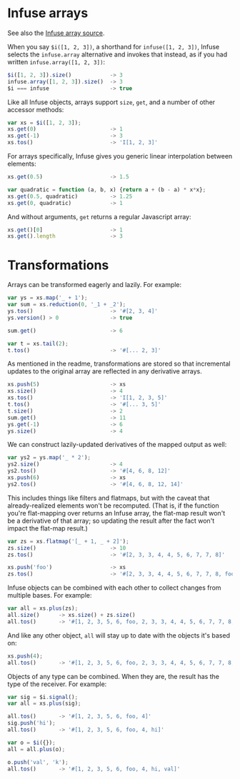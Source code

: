 # Infuse arrays

See also the [Infuse array source](array-src.md).

When you say `$i([1, 2, 3])`, a shorthand for `infuse([1, 2, 3])`, Infuse
selects the `infuse.array` alternative and invokes that instead, as if you had
written `infuse.array([1, 2, 3])`:

```js
$i([1, 2, 3]).size()            -> 3
infuse.array([1, 2, 3]).size()  -> 3
$i === infuse                   -> true
```

Like all Infuse objects, arrays support `size`, `get`, and a number of other
accessor methods:

```js
var xs = $i([1, 2, 3]);
xs.get(0)                       -> 1
xs.get(-1)                      -> 3
xs.tos()                        -> 'I[1, 2, 3]'
```

For arrays specifically, Infuse gives you generic linear interpolation between
elements:

```js
xs.get(0.5)                     -> 1.5
```

```js
var quadratic = function (a, b, x) {return a + (b - a) * x*x};
xs.get(0.5, quadratic)          -> 1.25
xs.get(0, quadratic)            -> 1
```

And without arguments, `get` returns a regular Javascript array:

```js
xs.get()[0]                     -> 1
xs.get().length                 -> 3
```

# Transformations

Arrays can be transformed eagerly and lazily. For example:

```js
var ys = xs.map('_ + 1');
var sum = xs.reduction(0, '_1 + _2');
ys.tos()                        -> '#[2, 3, 4]'
ys.version() > 0                -> true
```

```js
sum.get()                       -> 6
```

```js
var t = xs.tail(2);
t.tos()                         -> '#[... 2, 3]'
```

As mentioned in the readme, transformations are stored so that incremental
updates to the original array are reflected in any derivative arrays.

```js
xs.push(5)                      -> xs
xs.size()                       -> 4
xs.tos()                        -> 'I[1, 2, 3, 5]'
t.tos()                         -> '#[... 3, 5]'
t.size()                        -> 2
sum.get()                       -> 11
ys.get(-1)                      -> 6
ys.size()                       -> 4
```

We can construct lazily-updated derivatives of the mapped output as well:

```js
var ys2 = ys.map('_ * 2');
ys2.size()                      -> 4
ys2.tos()                       -> '#[4, 6, 8, 12]'
xs.push(6)                      -> xs
ys2.tos()                       -> '#[4, 6, 8, 12, 14]'
```

This includes things like filters and flatmaps, but with the caveat that
already-realized elements won't be recomputed. (That is, if the function you're
flat-mapping over returns an Infuse array, the flat-map result won't be a
derivative of that array; so updating the result after the fact won't impact
the flat-map result.)

```js
var zs = xs.flatmap('[_ + 1, _ + 2]');
zs.size()                       -> 10
zs.tos()                        -> '#[2, 3, 3, 4, 4, 5, 6, 7, 7, 8]'
```

```js
xs.push('foo')                  -> xs
zs.tos()                        -> '#[2, 3, 3, 4, 4, 5, 6, 7, 7, 8, foo1, foo2]'
```

Infuse objects can be combined with each other to collect changes from multiple
bases. For example:

```js
var all = xs.plus(zs);
all.size()      -> xs.size() + zs.size()
all.tos()       -> '#[1, 2, 3, 5, 6, foo, 2, 3, 3, 4, 4, 5, 6, 7, 7, 8, foo1, foo2]'
```

And like any other object, `all` will stay up to date with the objects it's
based on:

```js
xs.push(4);
all.tos()       -> '#[1, 2, 3, 5, 6, foo, 2, 3, 3, 4, 4, 5, 6, 7, 7, 8, foo1, foo2, 4, 5, 6]'
```

Objects of any type can be combined. When they are, the result has the type of
the receiver. For example:

```js
var sig = $i.signal();
var all = xs.plus(sig);
```

```js
all.tos()       -> '#[1, 2, 3, 5, 6, foo, 4]'
sig.push('hi');
all.tos()       -> '#[1, 2, 3, 5, 6, foo, 4, hi]'
```

```js
var o = $i({});
all = all.plus(o);
```

```js
o.push('val', 'k');
all.tos()       -> '#[1, 2, 3, 5, 6, foo, 4, hi, val]'

```
